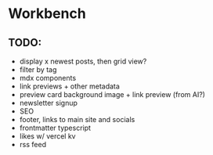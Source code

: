 # Workbench

## TODO:

- display x newest posts, then grid view?
- filter by tag
- mdx components
- link previews + other metadata
- preview card background image + link preview (from AI?)
- newsletter signup
- SEO
- footer, links to main site and socials
- frontmatter typescript
- likes w/ vercel kv
- rss feed
